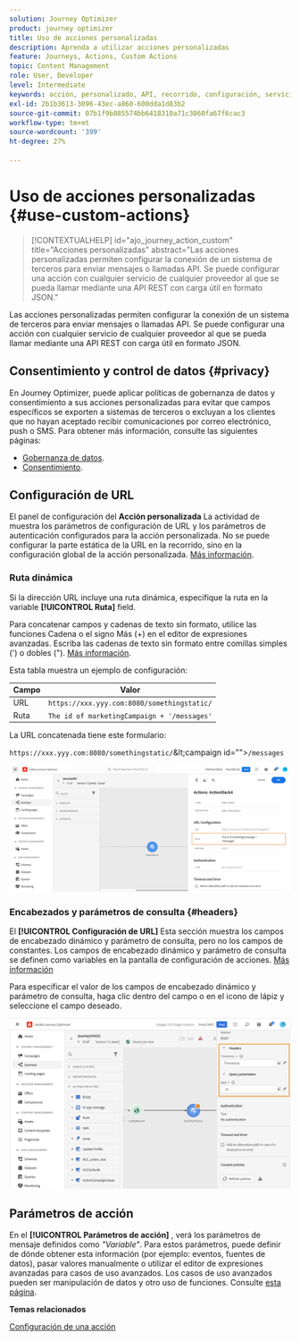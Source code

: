 ```yaml
---
solution: Journey Optimizer
product: journey optimizer
title: Uso de acciones personalizadas
description: Aprenda a utilizar acciones personalizadas
feature: Journeys, Actions, Custom Actions
topic: Content Management
role: User, Developer
level: Intermediate
keywords: acción, personalizado, API, recorrido, configuración, servicio
exl-id: 2b1b3613-3096-43ec-a860-600dda1d83b2
source-git-commit: 07b1f9b885574bb6418310a71c3060fa67f6cac3
workflow-type: tm+mt
source-wordcount: '399'
ht-degree: 27%

---
```


# Uso de acciones personalizadas {#use-custom-actions}

>[!CONTEXTUALHELP]
>id="ajo_journey_action_custom"
>title="Acciones personalizadas"
>abstract="Las acciones personalizadas permiten configurar la conexión de un sistema de terceros para enviar mensajes o llamadas API. Se puede configurar una acción con cualquier servicio de cualquier proveedor al que se pueda llamar mediante una API REST con carga útil en formato JSON."

Las acciones personalizadas permiten configurar la conexión de un sistema de terceros para enviar mensajes o llamadas API. Se puede configurar una acción con cualquier servicio de cualquier proveedor al que se pueda llamar mediante una API REST con carga útil en formato JSON.

## Consentimiento y control de datos {#privacy}

En Journey Optimizer, puede aplicar políticas de gobernanza de datos y consentimiento a sus acciones personalizadas para evitar que campos específicos se exporten a sistemas de terceros o excluyan a los clientes que no hayan aceptado recibir comunicaciones por correo electrónico, push o SMS. Para obtener más información, consulte las siguientes páginas:

* [Gobernanza de datos](../action/action-privacy.md).
* [Consentimiento](../action/consent.md).

## Configuración de URL

El panel de configuración del **Acción personalizada** La actividad de muestra los parámetros de configuración de URL y los parámetros de autenticación configurados para la acción personalizada. No se puede configurar la parte estática de la URL en la recorrido, sino en la configuración global de la acción personalizada. [Más información](../action/about-custom-action-configuration.md).

### Ruta dinámica

Si la dirección URL incluye una ruta dinámica, especifique la ruta en la variable **[!UICONTROL Ruta]** field.

Para concatenar campos y cadenas de texto sin formato, utilice las funciones Cadena o el signo Más (+) en el editor de expresiones avanzadas. Escriba las cadenas de texto sin formato entre comillas simples (&#39;) o dobles (&quot;). [Más información](expression/expressionadvanced.md).

Esta tabla muestra un ejemplo de configuración:

| Campo | Valor |
| --- | --- |
| URL | `https://xxx.yyy.com:8080/somethingstatic/` |
| Ruta | `The id of marketingCampaign + '/messages'` |

La URL concatenada tiene este formulario:

`https://xxx.yyy.com:8080/somethingstatic/`\&lt;campaign id=&quot;&quot;>`/messages`

![](assets/journey-custom-action-url.png)

### Encabezados y parámetros de consulta {#headers}

El **[!UICONTROL Configuración de URL]** Esta sección muestra los campos de encabezado dinámico y parámetro de consulta, pero no los campos de constantes. Los campos de encabezado dinámico y parámetro de consulta se definen como variables en la pantalla de configuración de acciones. [Más información](../action/about-custom-action-configuration.md#url-configuration)

Para especificar el valor de los campos de encabezado dinámico y parámetro de consulta, haga clic dentro del campo o en el icono de lápiz y seleccione el campo deseado.

![](assets/journey-dynamicheaderfield.png)

## Parámetros de acción

En el **[!UICONTROL Parámetros de acción]** , verá los parámetros de mensaje definidos como _&quot;Variable&quot;_. Para estos parámetros, puede definir de dónde obtener esta información (por ejemplo: eventos, fuentes de datos), pasar valores manualmente o utilizar el editor de expresiones avanzadas para casos de uso avanzados. Los casos de uso avanzados pueden ser manipulación de datos y otro uso de funciones. Consulte [esta página](expression/expressionadvanced.md).

**Temas relacionados**

[Configuración de una acción](../action/about-custom-action-configuration.md)

